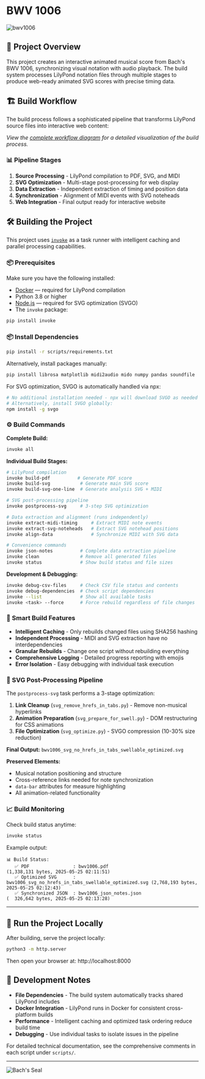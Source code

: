 # BWV 1006

![bwv1006](bwv1006_svg_no_hrefs_in_tabs_swellable_optimized.svg)

## 🎼 Project Overview

This project creates an interactive animated musical score from Bach's BWV 1006, synchronizing visual notation with audio playback. The build system processes LilyPond notation files through multiple stages to produce web-ready animated SVG scores with precise timing data.

## 🏗️ Build Workflow

The build process follows a sophisticated pipeline that transforms LilyPond source files into interactive web content:

*View the [complete workflow diagram](tasks.mmd) for a detailed visualization of the build process.*

### 📊 Pipeline Stages

1. **Source Processing** - LilyPond compilation to PDF, SVG, and MIDI
2. **SVG Optimization** - Multi-stage post-processing for web display  
3. **Data Extraction** - Independent extraction of timing and position data
4. **Synchronization** - Alignment of MIDI events with SVG noteheads
5. **Web Integration** - Final output ready for interactive website

## 🛠️ Building the Project

This project uses [`invoke`](https://www.pyinvoke.org/) as a task runner with intelligent caching and parallel processing capabilities.

### 📦 Prerequisites

Make sure you have the following installed:

* [Docker](https://www.docker.com/) — required for LilyPond compilation
* Python 3.8 or higher  
* [Node.js](https://nodejs.org/) — required for SVG optimization (SVGO)
* The `invoke` package:

```bash
pip install invoke
```

### 📦 Install Dependencies

```bash
pip install -r scripts/requirements.txt
```

Alternatively, install packages manually:

```bash
pip install librosa matplotlib midi2audio mido numpy pandas soundfile
```

For SVG optimization, SVGO is automatically handled via npx:

```bash
# No additional installation needed - npx will download SVGO as needed
# Alternatively, install SVGO globally:
npm install -g svgo
```

### ⚙️ Build Commands

**Complete Build:**
```bash
invoke all
```

**Individual Build Stages:**
```bash
# LilyPond compilation
invoke build-pdf          # Generate PDF score
invoke build-svg           # Generate main SVG score  
invoke build-svg-one-line  # Generate analysis SVG + MIDI

# SVG post-processing pipeline
invoke postprocess-svg     # 3-step SVG optimization

# Data extraction and alignment (runs independently)
invoke extract-midi-timing     # Extract MIDI note events
invoke extract-svg-noteheads   # Extract SVG notehead positions  
invoke align-data              # Synchronize MIDI with SVG data

# Convenience commands
invoke json-notes          # Complete data extraction pipeline
invoke clean               # Remove all generated files
invoke status              # Show build status and file sizes
```

**Development & Debugging:**
```bash
invoke debug-csv-files     # Check CSV file status and contents
invoke debug-dependencies  # Check script dependencies
invoke --list              # Show all available tasks
invoke <task> --force      # Force rebuild regardless of file changes
```

### 🚀 Smart Build Features

- **Intelligent Caching** - Only rebuilds changed files using SHA256 hashing
- **Independent Processing** - MIDI and SVG extraction have no interdependencies  
- **Granular Rebuilds** - Change one script without rebuilding everything
- **Comprehensive Logging** - Detailed progress reporting with emojis
- **Error Isolation** - Easy debugging with individual task execution

### 🎨 SVG Post-Processing Pipeline

The `postprocess-svg` task performs a 3-stage optimization:

1. **Link Cleanup** (`svg_remove_hrefs_in_tabs.py`) - Remove non-musical hyperlinks
2. **Animation Preparation** (`svg_prepare_for_swell.py`) - DOM restructuring for CSS animations
3. **File Optimization** (`svg_optimize.py`) - SVGO compression (10-30% size reduction)

**Final Output:** `bwv1006_svg_no_hrefs_in_tabs_swellable_optimized.svg`

**Preserved Elements:**
- Musical notation positioning and structure
- Cross-reference links needed for note synchronization  
- `data-bar` attributes for measure highlighting
- All animation-related functionality

### 📈 Build Monitoring

Check build status anytime:
```bash
invoke status
```

Example output:
```
📊 Build Status:
   ✅ PDF                : bwv1006.pdf                                          (1,338,131 bytes, 2025-05-25 02:11:51)
   ✅ Optimized SVG      : bwv1006_svg_no_hrefs_in_tabs_swellable_optimized.svg (2,768,193 bytes, 2025-05-25 02:12:43)
   ✅ Synchronized JSON  : bwv1006_json_notes.json                              (  326,642 bytes, 2025-05-25 02:13:28)
```

---

## 🚀 Run the Project Locally

After building, serve the project locally:

```bash
python3 -m http.server
```

Then open your browser at: http://localhost:8000

## 🔧 Development Notes

- **File Dependencies** - The build system automatically tracks shared LilyPond includes
- **Docker Integration** - LilyPond runs in Docker for consistent cross-platform builds  
- **Performance** - Intelligent caching and optimized task ordering reduce build time
- **Debugging** - Use individual tasks to isolate issues in the pipeline

For detailed technical documentation, see the comprehensive comments in each script under `scripts/`.

---

![Bach's Seal](media/Bach_Seal_blurred_gray_bg_final.svg)